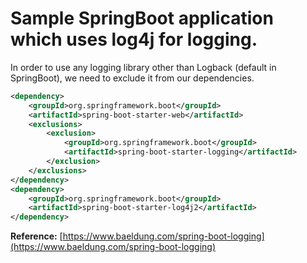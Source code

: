 # Sample SpringBoot application which uses log4j for logging.

In order to use any logging library other than Logback (default in SpringBoot), we need to exclude it from our dependencies.

```xml
<dependency>
    <groupId>org.springframework.boot</groupId>
    <artifactId>spring-boot-starter-web</artifactId>
    <exclusions>
        <exclusion>
            <groupId>org.springframework.boot</groupId>
            <artifactId>spring-boot-starter-logging</artifactId>
        </exclusion>
    </exclusions>
</dependency>
<dependency>
    <groupId>org.springframework.boot</groupId>
    <artifactId>spring-boot-starter-log4j2</artifactId>
</dependency>
```

__Reference:__ [https://www.baeldung.com/spring-boot-logging](https://www.baeldung.com/spring-boot-logging)
